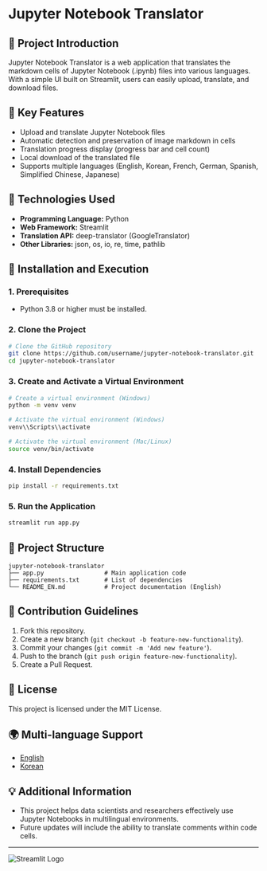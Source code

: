 # Jupyter Notebook Translator

## 📝 Project Introduction
Jupyter Notebook Translator is a web application that translates the markdown cells of Jupyter Notebook (.ipynb) files into various languages. With a simple UI built on Streamlit, users can easily upload, translate, and download files.

## 🚀 Key Features
- Upload and translate Jupyter Notebook files
- Automatic detection and preservation of image markdown in cells
- Translation progress display (progress bar and cell count)
- Local download of the translated file
- Supports multiple languages (English, Korean, French, German, Spanish, Simplified Chinese, Japanese)

## 🧩 Technologies Used
- **Programming Language:** Python
- **Web Framework:** Streamlit
- **Translation API:** deep-translator (GoogleTranslator)
- **Other Libraries:** json, os, io, re, time, pathlib

## 💾 Installation and Execution
### 1. Prerequisites
- Python 3.8 or higher must be installed.

### 2. Clone the Project
```bash
# Clone the GitHub repository
git clone https://github.com/username/jupyter-notebook-translator.git
cd jupyter-notebook-translator
```

### 3. Create and Activate a Virtual Environment
```bash
# Create a virtual environment (Windows)
python -m venv venv

# Activate the virtual environment (Windows)
venv\\Scripts\\activate

# Activate the virtual environment (Mac/Linux)
source venv/bin/activate
```

### 4. Install Dependencies
```bash
pip install -r requirements.txt
```

### 5. Run the Application
```bash
streamlit run app.py
```

## 📁 Project Structure
```plaintext
jupyter-notebook-translator
├── app.py                 # Main application code
├── requirements.txt       # List of dependencies
└── README_EN.md           # Project documentation (English)
```

## 🌱 Contribution Guidelines
1. Fork this repository.
2. Create a new branch (`git checkout -b feature-new-functionality`).
3. Commit your changes (`git commit -m 'Add new feature'`).
4. Push to the branch (`git push origin feature-new-functionality`).
5. Create a Pull Request.

## 📜 License
This project is licensed under the MIT License.

## 🌍 Multi-language Support
- [English](README_EN.md)
- [Korean](README.md)

## 💡 Additional Information
- This project helps data scientists and researchers effectively use Jupyter Notebooks in multilingual environments.
- Future updates will include the ability to translate comments within code cells.

---

![Streamlit Logo](https://docs.streamlit.io/en/stable/_static/favicon.png)

